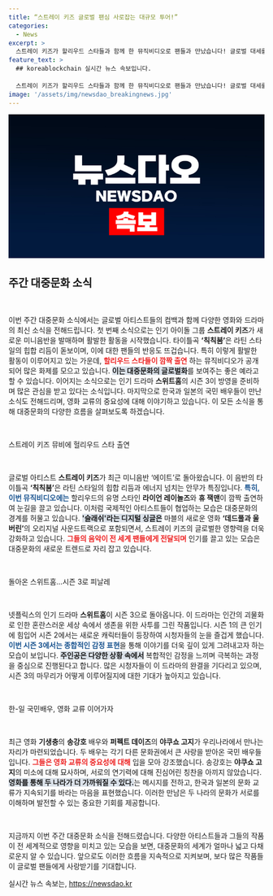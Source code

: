 ```yaml
---
title: “스트레이 키즈 글로벌 팬심 사로잡는 대규모 투어!”
categories:
  - News
excerpt: >
  스트레이 키즈가 할리우드 스타들과 함께 한 뮤직비디오로 팬들과 만났습니다! 글로벌 대세를 입증한 이들의 새로운 음반과 스위트홈 시즌3, 한-일 국민배우들의 만남까지, 대중문화 소식을 놓치지 마세요!
feature_text: >
  ## koreablockchain 실시간 뉴스 속보입니다.

  스트레이 키즈가 할리우드 스타들과 함께 한 뮤직비디오로 팬들과 만났습니다! 글로벌 대세를 입증한 이들의 새로운 음반과 스위트홈 시즌3, 한-일 국민배우들의 만남까지, 대중문화 소식을 놓치지 마세요!
image: '/assets/img/newsdao_breakingnews.jpg'
---
```


<p><img src="/assets/img/newsdao_breakingnews.jpg" alt="koreablockchain 속보" /></p>

<h2 data-ke-size="size26">주간 대중문화 소식</h2>

<p data-ke-size="size16">&nbsp;</p>

<p>이번 주간 대중문화 소식에서는 글로벌 아티스트들의 컴백과 함께 다양한 영화와 드라마의 최신 소식을 전해드립니다. 첫 번째 소식으로는 인기 아이돌 그룹 <b>스트레이 키즈</b>가 새로운 미니음반을 발매하며 활발한 활동을 시작했습니다. 타이틀곡 <b>‘칙칙붐’</b>은 라틴 스타일의 힙합 리듬이 돋보이며, 이에 대한 팬들의 반응도 뜨겁습니다. 특히 이렇게 활발한 활동이 이루어지고 있는 가운데, <b><span style="color: #ee2323;">할리우드 스타들이 깜짝 출연</span></b> 하는 뮤직비디오가 공개되어 많은 화제를 모으고 있습니다. <b><span style="background-color: #21538527;">이는 대중문화의 글로벌화</span></b>를 보여주는 좋은 예라고 할 수 있습니다. 이어지는 소식으로는 인기 드라마 <b>스위트홈</b>의 시즌 3이 방영을 준비하며 많은 관심을 받고 있다는 소식입니다. 마지막으로 한국과 일본의 국민 배우들이 만난 소식도 전해드리며, 영화 교류의 중요성에 대해 이야기하고 있습니다. 이 모든 소식을 통해 대중문화의 다양한 흐름을 살펴보도록 하겠습니다.</p>

<p data-ke-size="size16">&nbsp;</p>

<p>스트레이 키즈 뮤비에 헐리우드 스타 출연</p>

<p data-ke-size="size16">&nbsp;</p>

<p>글로벌 아티스트 <b>스트레이 키즈</b>가 최근 미니음반 ‘에이트’로 돌아왔습니다. 이 음반의 타이틀곡 <b>‘칙칙붐’</b>은 라틴 스타일의 힙합 리듬과 에너지 넘치는 안무가 특징입니다. <b><span style="color: #1a5490;">특히, 이번 뮤직비디오에는</span></b> 할리우드의 유명 스타인 <b>라이언 레이놀즈</b>와 <b>휴 잭맨</b>이 깜짝 출연하여 눈길을 끌고 있습니다. 이처럼 국제적인 아티스트들이 협업하는 모습은 대중문화의 경계를 허물고 있습니다. <b><span style="background-color: #21538527;">'슬래쉬'라는 디지털 싱글은</span></b> 마블의 새로운 영화 <b>‘데드풀과 울버린’</b>의 오리지널 사운드트랙으로 포함되면서, 스트레이 키즈의 글로벌한 영향력을 더욱 강화하고 있습니다. <b><span style="color: #ee2323;">그들의 음악이 전 세계 팬들에게 전달되며</span></b> 인기를 끌고 있는 모습은 대중문화의 새로운 트렌드로 자리 잡고 있습니다.</p>

<p data-ke-size="size16">&nbsp;</p>

<p>돌아온 스위트홈…시즌 3로 피날레</p>

<p data-ke-size="size16">&nbsp;</p>

<p>넷플릭스의 인기 드라마 <b>스위트홈</b>이 시즌 3으로 돌아옵니다. 이 드라마는 인간의 괴물화로 인한 혼란스러운 세상 속에서 생존을 위한 사투를 그린 작품입니다. 시즌 1의 큰 인기에 힘입어 시즌 2에서는 새로운 캐릭터들이 등장하여 시청자들의 눈을 즐겁게 했습니다. <b><span style="color: #1a5490;">이번 시즌 3에서는 종합적인 감정 표현</span></b>을 통해 이야기를 더욱 깊이 있게 그려내고자 하는 모습이 보입니다. <b><span style="background-color: #21538527;">주인공은 다양한 상황 속에서</span></b> 복합적인 감정을 느끼며 극복하는 과정을 중심으로 진행된다고 합니다. 많은 시청자들이 이 드라마의 완결을 기다리고 있으며, 시즌 3의 마무리가 어떻게 이루어질지에 대한 기대가 높아지고 있습니다.</p>

<p data-ke-size="size16">&nbsp;</p>

<p>한-일 국민배우, 영화 교류 이어가자</p>

<p data-ke-size="size16">&nbsp;</p>

<p>최근 영화 <b>기생충</b>의 <b>송강호</b> 배우와 <b>퍼펙트 데이즈</b>의 <b>야쿠쇼 고지</b>가 우리나라에서 만나는 자리가 마련되었습니다. 두 배우는 각기 다른 문화권에서 큰 사랑을 받아온 국민 배우들입니다. <b><span style="color: #ee2323;">그들은 영화 교류의 중요성에 대해</span></b> 입을 모아 강조했습니다. 송강호는 <b>야쿠쇼 고지</b>의 미소에 대해 묘사하며, 서로의 연기력에 대해 진심어린 칭찬을 아끼지 않았습니다. <b><span style="background-color: #21538527;">영화를 통해 두 나라가 더 가까워질 수 있다.</span></b>는 메시지를 전하고, 한국과 일본의 문화 교류가 지속되기를 바라는 마음을 표현했습니다. 이러한 만남은 두 나라의 문화가 서로를 이해하며 발전할 수 있는 중요한 기회를 제공합니다.</p>

<p data-ke-size="size16">&nbsp;</p>

<p>지금까지 이번 주간 대중문화 소식을 전해드렸습니다. 다양한 아티스트들과 그들의 작품이 전 세계적으로 영향을 미치고 있는 모습을 보면, 대중문화의 세계가 얼마나 넓고 다채로운지 알 수 있습니다. 앞으로도 이러한 흐름을 지속적으로 지켜보며, 보다 많은 작품들이 글로벌 팬들에게 사랑받기를 기대합니다.</p>
실시간 뉴스 속보는, <a href="https://newsdao.kr" rel="dofollow">https://newsdao.kr</a>


